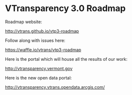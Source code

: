 VTransparency 3.0 Roadmap
============

Roadmap website:

http://vtrans.github.io/vtp3-roadmap

Follow along with issues here:

https://waffle.io/vtrans/vtp3-roadmap

Here is the portal which will house all the results of our work:

http://vtransparency.vermont.gov

Here is the new open data portal:

http://vtransparency.vtrans.opendata.arcgis.com/
